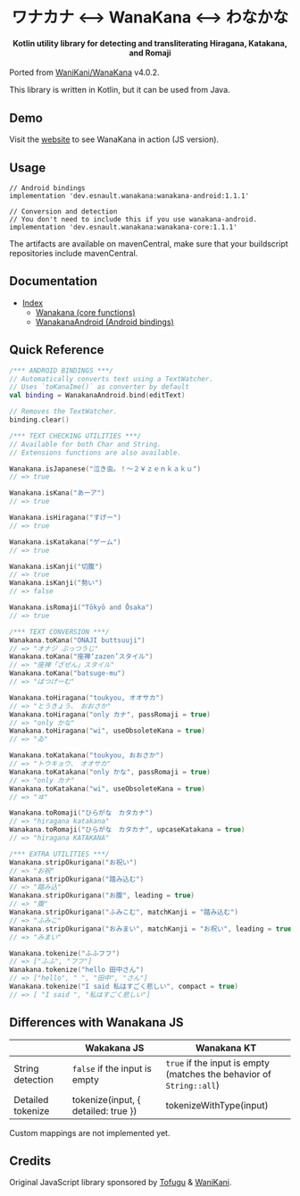 <div align="center">
<h1>ワナカナ &lt;--&gt; WanaKana &lt;--&gt; わなかな</h1>
<h4>Kotlin utility library for detecting and transliterating Hiragana, Katakana, and Romaji</h4>
</div>

Ported from [WaniKani/WanaKana][wanakana-repo] v4.0.2.

This library is written in Kotlin, but it can be used from Java.

## Demo

Visit the [website][wanakana-website] to see WanaKana in action (JS version).

## Usage

```
// Android bindings
implementation 'dev.esnault.wanakana:wanakana-android:1.1.1'

// Conversion and detection
// You don't need to include this if you use wanakana-android.
implementation 'dev.esnault.wanakana:wanakana-core:1.1.1'
```

The artifacts are available on mavenCentral, make sure that your buildscript repositories include mavenCentral.

## Documentation

- [Index][docs-index]
  - [Wanakana (core functions)][docs-wanakana]
  - [WanakanaAndroid (Android bindings)][docs-wanakana-android]

## Quick Reference

```kotlin
/*** ANDROID BINDINGS ***/
// Automatically converts text using a TextWatcher.
// Uses `toKanaIme()` as converter by default
val binding = WanakanaAndroid.bind(editText)

// Removes the TextWatcher.
binding.clear()

/*** TEXT CHECKING UTILITIES ***/
// Available for both Char and String.
// Extensions functions are also available.

Wanakana.isJapanese("泣き虫。！〜２￥ｚｅｎｋａｋｕ")
// => true

Wanakana.isKana("あーア")
// => true

Wanakana.isHiragana("すげー")
// => true

Wanakana.isKatakana("ゲーム")
// => true

Wanakana.isKanji("切腹")
// => true
Wanakana.isKanji("勢い")
// => false

Wanakana.isRomaji("Tōkyō and Ōsaka")
// => true

/*** TEXT CONVERSION ***/
Wanakana.toKana("ONAJI buttsuuji")
// => "オナジ ぶっつうじ"
Wanakana.toKana("座禅‘zazen’スタイル")
// => "座禅「ざぜん」スタイル"
Wanakana.toKana("batsuge-mu")
// => "ばつげーむ"

Wanakana.toHiragana("toukyou, オオサカ")
// => "とうきょう、　おおさか"
Wanakana.toHiragana("only カナ", passRomaji = true)
// => "only かな"
Wanakana.toHiragana("wi", useObsoleteKana = true)
// => "ゐ"

Wanakana.toKatakana("toukyou, おおさか")
// => "トウキョウ、　オオサカ"
Wanakana.toKatakana("only かな", passRomaji = true)
// => "only カナ"
Wanakana.toKatakana("wi", useObsoleteKana = true)
// => "ヰ"

Wanakana.toRomaji("ひらがな　カタカナ")
// => "hiragana katakana"
Wanakana.toRomaji("ひらがな　カタカナ", upcaseKatakana = true)
// => "hiragana KATAKANA"

/*** EXTRA UTILITIES ***/
Wanakana.stripOkurigana("お祝い")
// => "お祝"
Wanakana.stripOkurigana("踏み込む")
// => "踏み込"
Wanakana.stripOkurigana("お腹", leading = true)
// => "腹"
Wanakana.stripOkurigana("ふみこむ", matchKanji = "踏み込む")
// => "ふみこ"
Wanakana.stripOkurigana("おみまい", matchKanji = "お祝い", leading = true)
// => "みまい"

Wanakana.tokenize("ふふフフ")
// => ["ふふ", "フフ"]
Wanakana.tokenize("hello 田中さん")
// => ["hello", " ", "田中", "さん"]
Wanakana.tokenize("I said 私はすごく悲しい", compact = true)
// => [ "I said ", "私はすごく悲しい"]
```

## Differences with Wanakana JS

|               | Wakakana JS  | Wanakana KT |
| ------------- | ------------- | ------------- |
| String detection | `false` if the input is empty | `true` if the input is empty<br/>(matches the behavior of `String::all`) |
| Detailed tokenize | tokenize(input, { detailed: true }) | tokenizeWithType(input) |

Custom mappings are not implemented yet.

## Credits

Original JavaScript library sponsored by [Tofugu][tofugu] & [WaniKani][wanikani].

[wanakana-repo]: https://github.com/WaniKani/WanaKana
[wanakana-website]: http://www.wanakana.com
[wanikani]: http://www.wanikani.com
[tofugu]: http://www.tofugu.com
[docs-index]: https://esnaultdev.github.io/wanakana-kt/wanakana-core/index.html
[docs-wanakana]: https://esnaultdev.github.io/wanakana-kt/wanakana-core/wanakana-core/dev.esnault.wanakana.core/-wanakana/index.html
[docs-wanakana-android]: https://esnaultdev.github.io/wanakana-kt/wanakana-android/wanakana-android/dev.esnault.wanakana.android/-wanakana-android/index.html
